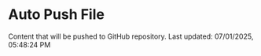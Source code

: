 # Auto Push File

Content that will be pushed to GitHub repository.
Last updated: 07/01/2025, 05:48:24 PM